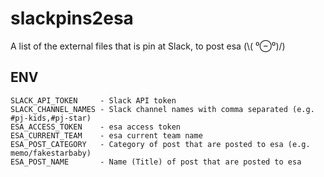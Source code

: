 # slackpins2esa

A list of the external files that is pin at Slack, to post esa (\\( ⁰⊖⁰)/)

## ENV

```
SLACK_API_TOKEN     - Slack API token
SLACK_CHANNEL_NAMES - Slack channel names with comma separated (e.g. #pj-kids,#pj-star)
ESA_ACCESS_TOKEN    - esa access token
ESA_CURRENT_TEAM    - esa current team name
ESA_POST_CATEGORY   - Category of post that are posted to esa (e.g. memo/fakestarbaby)
ESA_POST_NAME       - Name (Title) of post that are posted to esa
```
